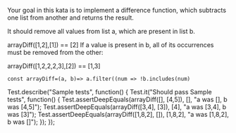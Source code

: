 Your goal in this kata is to implement a difference function, which subtracts one list from another and returns the result.

It should remove all values from list a, which are present in list b.

arrayDiff([1,2],[1]) == [2]
If a value is present in b, all of its occurrences must be removed from the other:

arrayDiff([1,2,2,2,3],[2]) == [1,3]

```
const arrayDiff=(a, b)=> a.filter((num => !b.includes(num)

```

Test.describe("Sample tests", function() {
  Test.it("Should pass Sample tests", function() {
    Test.assertDeepEquals(arrayDiff([], [4,5]), [], "a was [], b was [4,5]");
    Test.assertDeepEquals(arrayDiff([3,4], [3]), [4], "a was [3,4], b was [3]");
    Test.assertDeepEquals(arrayDiff([1,8,2], []), [1,8,2], "a was [1,8,2], b was []");
  });
}); 
